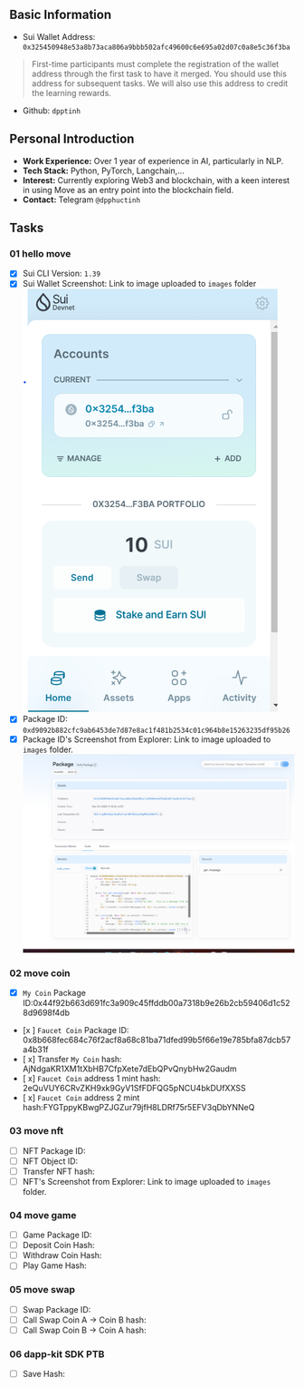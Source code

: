 ## Basic Information
- Sui Wallet Address: `0x325450948e53a8b73aca806a9bbb502afc49600c6e695a02d07c0a8e5c36f3ba`
> First-time participants must complete the registration of the wallet address through the first task to have it merged. You should use this address for subsequent tasks. We will also use this address to credit the learning rewards.
- Github: `dpptinh`

## Personal Introduction  
- **Work Experience:** Over 1 year of experience in AI, particularly in NLP.  
- **Tech Stack:** Python, PyTorch, Langchain,...  
- **Interest:** Currently exploring Web3 and blockchain, with a keen interest in using Move as an entry point into the blockchain field.  
- **Contact:** Telegram `@dpphuctinh`

## Tasks

### 01 hello move
- [x] Sui CLI Version: `1.39`
- [x] Sui Wallet Screenshot: Link to image uploaded to `images` folder ![link](./images/sui_wallet_screenshot.png)
- [x] Package ID: `0xd9092b882cfc9ab6453de7d87e8ac1f481b2534c01c964b8e15263235df95b26`
- [x] Package ID's Screenshot from Explorer: Link to image uploaded to `images` folder. ![link](./images/hello_move_package.png)

### 02 move coin
- [x] `My Coin` Package ID:0x44f92b663d691fc3a909c45ffddb00a7318b9e26b2cb59406d1c528d9698f4db
- [x ] `Faucet Coin` Package ID: 0x8b668fec684c76f2acf8a68c81ba71dfed99b5f66e19e785bfa87dcb57a4b31f
- [ x] Transfer `My Coin` hash: AjNdgaKR1XM1tXbHB7CfpXete7dEbQPvQnybHw2Gaudm
- [ x] `Faucet Coin` address 1 mint hash: 2eQuVUY6CRvZKH9xk9GyV1SfFDFQG5pNCU4bkDUfXXSS
- [ x] `Faucet Coin` address 2 mint hash:FYGTppyKBwgPZJGZur79jfH8LDRf75r5EFV3qDbYNNeQ

### 03 move nft
- [ ] NFT Package ID:
- [ ] NFT Object ID:
- [ ] Transfer NFT hash:
- [ ] NFT's Screenshot from Explorer: Link to image uploaded to `images` folder.

### 04 move game
- [ ] Game Package ID:
- [ ] Deposit Coin Hash:
- [ ] Withdraw Coin Hash:
- [ ] Play Game Hash:

### 05 move swap
- [ ] Swap Package ID:
- [ ] Call Swap Coin A -> Coin B hash:
- [ ] Call Swap Coin B -> Coin A hash:

### 06 dapp-kit SDK PTB
- [ ] Save Hash:
